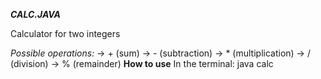 **_CALC.JAVA_**

Calculator for two integers

*Possible operations:*
-> + (sum)
-> - (subtraction)
-> * (multiplication)
-> / (division)
-> % (remainder)
**How to use**
In the terminal:
java calc <first num> <operation> <sec num>
